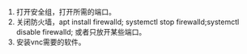 1. 打开安全组，打开所需的端口。
2. 关闭防火墙，apt install firewalld; systemctl stop firewalld;systemctl disable firewalld; 或者只放开某些端口。
3. 安装vnc需要的软件。